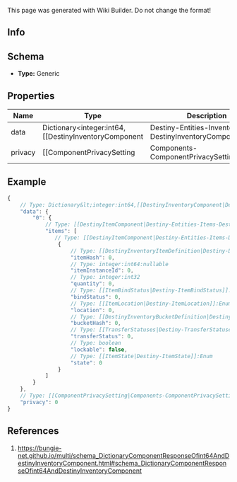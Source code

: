 <span class="wiki-builder">This page was generated with Wiki Builder. Do not change the format!</span>

## Info

## Schema
* **Type:** Generic

## Properties
Name | Type | Description
---- | ---- | -----------
data | Dictionary&lt;integer:int64,[[DestinyInventoryComponent|Destiny-Entities-Inventory-DestinyInventoryComponent]]&gt; | 
privacy | [[ComponentPrivacySetting|Components-ComponentPrivacySetting]]:Enum | 

## Example
```javascript
{
    // Type: Dictionary&lt;integer:int64,[[DestinyInventoryComponent|Destiny-Entities-Inventory-DestinyInventoryComponent]]&gt;
    "data": {
        "0": {
            // Type: [[DestinyItemComponent|Destiny-Entities-Items-DestinyItemComponent]][]
            "items": [
               // Type: [[DestinyItemComponent|Destiny-Entities-Items-DestinyItemComponent]]
                {
                    // Type: [[DestinyInventoryItemDefinition|Destiny-Definitions-DestinyInventoryItemDefinition]]:ManifestDefinition:integer:uint32
                    "itemHash": 0,
                    // Type: integer:int64:nullable
                    "itemInstanceId": 0,
                    // Type: integer:int32
                    "quantity": 0,
                    // Type: [[ItemBindStatus|Destiny-ItemBindStatus]]:Enum
                    "bindStatus": 0,
                    // Type: [[ItemLocation|Destiny-ItemLocation]]:Enum
                    "location": 0,
                    // Type: [[DestinyInventoryBucketDefinition|Destiny-Definitions-DestinyInventoryBucketDefinition]]:ManifestDefinition:integer:uint32
                    "bucketHash": 0,
                    // Type: [[TransferStatuses|Destiny-TransferStatuses]]:Enum
                    "transferStatus": 0,
                    // Type: boolean
                    "lockable": false,
                    // Type: [[ItemState|Destiny-ItemState]]:Enum
                    "state": 0
                }
            ]
        }
    },
    // Type: [[ComponentPrivacySetting|Components-ComponentPrivacySetting]]:Enum
    "privacy": 0
}

```

## References
1. https://bungie-net.github.io/multi/schema_DictionaryComponentResponseOfint64AndDestinyInventoryComponent.html#schema_DictionaryComponentResponseOfint64AndDestinyInventoryComponent
